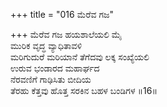 +++
title = "016 ಮೆರೆವ ಗಜ"

+++
ಮೆರೆವ ಗಜ ಹಯಶಾಲೆಯಲಿ ಮೈ  
ಮುರಿಕ ವೃದ್ಧ ವ್ಯಾಧಿತಾವಳಿ  
ಮರಿಗುದುರೆ ಮರಿಯಾನೆ ತೆಗೆದವು ಲಕ್ಕ ಸಂಖ್ಯೆಯಲಿ  
ಉರುವ ಭಂಡಾರದ ಮಹಾರ್ಘದ  
ನೆರವಣಿಗೆ ಗಾಢಿಸಿತು ಬೀದಿಯ  
ತೆರಹು ಕೆತ್ತವು ಹೊತ್ತ ಸರಕಿನ ಬಹಳ ಬಂಡಿಗಳ      ॥16॥
